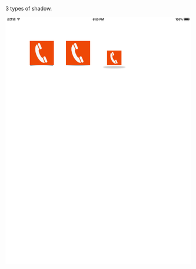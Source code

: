 3 types of shadow.


[![](https://github.com/nealx/ViewShadow/blob/master/sample.png)](https://github.com/nealx/ViewShadow/blob/master/sample.png)
